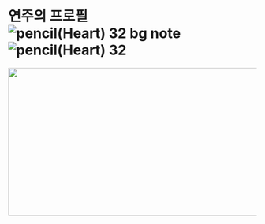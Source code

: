 # 연주의 프로필 ![pencil(Heart) 32 bg note](https://github.com/user-attachments/assets/282db8f5-7e5a-420a-ae65-c752a14243bc) ![pencil(Heart) 32](https://github.com/user-attachments/assets/4e094886-f18f-4609-b67c-1ba9695daf71) 


<a href="https://github.com/devxb/gitanimals">
  <img
    src="https://render.gitanimals.org/farms/yeonju0312"
    width="600"
    height="300"
  />
</a>
